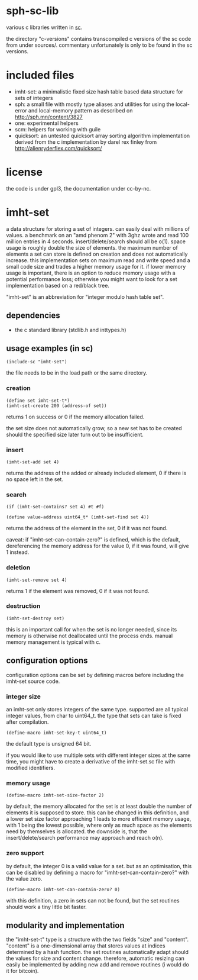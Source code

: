 # sph-sc-lib

various c libraries written in [sc](http://sph.mn/content/3d3).

the directory "c-versions" contains transcompiled c versions of the sc code from under sources/. commentary unfortunately is only to be found in the sc versions.

# included files
* imht-set: a minimalistic fixed size hash table based data structure for sets of integers
* sph: a small file with mostly type aliases and utilities for using the local-error and local-memory pattern as described on http://sph.mn/content/3827
* one: experimental helpers
* scm: helpers for working with guile
* quicksort: an untested quicksort array sorting algorithm implementation derived from the c implementation by darel rex finley from http://alienryderflex.com/quicksort/

# license
the code is under gpl3, the documentation under cc-by-nc.

# imht-set

a data structure for storing a set of integers.
can easily deal with millions of values. a benchmark on an "amd phenom 2" with 3ghz wrote and read 100 million entries in 4 seconds.
insert/delete/search should all be o(1). space usage is roughly double the size of elements. the maximum number of elements a set can store is defined on creation and does not automatically increase.
this implementation sets on maximum read and write speed and a small code size and trades a higher memory usage for it. if lower memory usage is important, there is an option to reduce memory usage with a potential performance loss; otherwise you might want to look for a set implementation based on a red/black tree.

"imht-set" is an abbreviation for "integer modulo hash table set".

## dependencies
* the c standard library (stdlib.h and inttypes.h)

## usage examples (in sc)
```
(include-sc "imht-set")
```

the file needs to be in the load path or the same directory.

### creation
```
(define set imht-set-t*)
(imht-set-create 200 (address-of set))
```

returns 1 on success or 0 if the memory allocation failed.

the set size does not automatically grow, so a new set has to be created should the specified size later turn out to be insufficient.

### insert
```
(imht-set-add set 4)
```

returns the address of the added or already included element, 0 if there is no space left in the set.

### search
```
(if (imht-set-contains? set 4) #t #f)
```

```
(define value-address uint64_t* (imht-set-find set 4))
```

returns the address of the element in the set, 0 if it was not found.

caveat: if "imht-set-can-contain-zero?" is defined, which is the default, dereferencing the memory address for the value 0, if it was found, will give 1 instead.

### deletion
```
(imht-set-remove set 4)
```

returns 1 if the element was removed, 0 if it was not found.

### destruction
```
(imht-set-destroy set)
```

this is an important call for when the set is no longer needed, since its memory is otherwise not deallocated until the process ends. manual memory management is typical with c.

## configuration options
configuration options can be set by defining macros before including the imht-set source code.

### integer size
an imht-set only stores integers of the same type. supported are all typical integer values, from char to uint64_t.
the type that sets can take is fixed after compilation.

```
(define-macro imht-set-key-t uint64_t)
```

the default type is unsigned 64 bit.

if you would like to use multiple sets with different integer sizes at the same time, you might have to create a derivative of the imht-set.sc file with modified identifiers.

### memory usage
```
(define-macro imht-set-size-factor 2)
```

by default, the memory allocated for the set is at least double the number of elements it is supposed to store.
this can be changed in this definition, and a lower set size factor approaching 1 leads to more efficient memory usage, with 1 being the lowest possible, where only as much space as the elements need by themselves is allocated.
the downside is, that the insert/delete/search performance may approach and reach o(n).

### zero support
by default, the integer 0 is a valid value for a set. but as an optimisation, this can be disabled by defining a macro for "imht-set-can-contain-zero?" with the value zero.

```
(define-macro imht-set-can-contain-zero? 0)
```

with this definition, a zero in sets can not be found, but the set routines should work a tiny little bit faster.

## modularity and implementation
the "imht-set-t" type is a structure with the two fields "size" and "content".
"content" is a one-dimensional array that stores values at indices determined by a hash function.
the set routines automatically adapt should the values for size and content change. therefore, automatic resizing can easily be implemented by adding new add and remove routines (i would do it for bitcoin).
